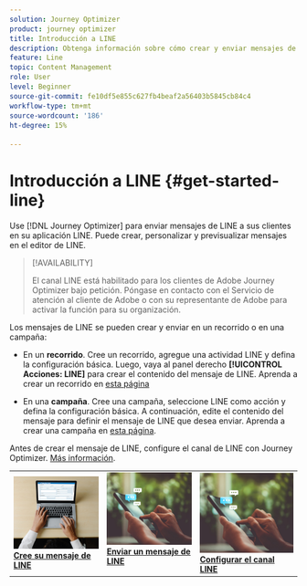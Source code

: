 ```yaml
---
solution: Journey Optimizer
product: journey optimizer
title: Introducción a LINE
description: Obtenga información sobre cómo crear y enviar mensajes de Line en Journey Optimizer
feature: Line
topic: Content Management
role: User
level: Beginner
source-git-commit: fe10df5e855c627fb4beaf2a56403b5845cb84c4
workflow-type: tm+mt
source-wordcount: '186'
ht-degree: 15%

---
```


# Introducción a LINE {#get-started-line}

Use [!DNL Journey Optimizer] para enviar mensajes de LINE a sus clientes en su aplicación LINE. Puede crear, personalizar y previsualizar mensajes en el editor de LINE.

>[!AVAILABILITY]
>
>El canal LINE está habilitado para los clientes de Adobe Journey Optimizer bajo petición. Póngase en contacto con el Servicio de atención al cliente de Adobe o con su representante de Adobe para activar la función para su organización.

Los mensajes de LINE se pueden crear y enviar en un recorrido o en una campaña:

* En un **recorrido**. Cree un recorrido, agregue una actividad LINE y defina la configuración básica. Luego, vaya al panel derecho **[!UICONTROL Acciones: LINE]** para crear el contenido del mensaje de LINE. Aprenda a crear un recorrido en [esta página](../building-journeys/journey-gs.md)

* En una **campaña**. Cree una campaña, seleccione LINE como acción y defina la configuración básica. A continuación, edite el contenido del mensaje para definir el mensaje de LINE que desea enviar. Aprenda a crear una campaña en [esta página](../campaigns/create-campaign.md#configure).

Antes de crear el mensaje de LINE, configure el canal de LINE con Journey Optimizer. [Más información](line-configuration.md).

<table style="table-layout:fixed"><tr style="border: 0;">
<td>
<a href="create-line.md">
<img alt="Posible cliente" src="../assets/do-not-localize/sms-create.jpeg">
</a>
<div><a href="create-line.md"><strong>Cree su mensaje de LINE</strong>
</div>
</td>
<td>
<a href="send-line.md">
<img alt="Poco frecuente" src="../assets/do-not-localize/sms-sending.jpg">
</a>
<div>
<a href="send-line.md"><strong>Enviar un mensaje de LINE</strong></a>
</div>
<p></td>
<td>
<a href="line-configuration.md">
<img alt="Poco frecuente" src="../assets/do-not-localize/sms-sending.jpg">
<div>
<a href="line-configuration.md"><strong>Configurar el canal LINE</strong>
</a>
</div>
</td>
</tr></table>

